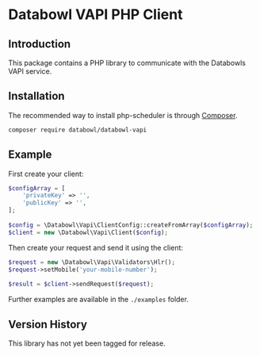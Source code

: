 # Databowl VAPI PHP Client

## Introduction

This package contains a PHP library to communicate with the Databowls VAPI service.

## Installation

The recommended way to install php-scheduler is through [Composer](http://getcomposer.org).

```bash
composer require databowl/databowl-vapi
```

## Example

First create your client:

```php
$configArray = [
    'privateKey' => '',
    'publicKey' => '',
];
 
$config = \Databowl\Vapi\ClientConfig::createFromArray($configArray);
$client = new \Databowl\Vapi\Client($config);
```

Then create your request and send it using the client:

```php
$request = new \Databowl\Vapi\Validators\Hlr();
$request->setMobile('your-mobile-number');
 
$result = $client->sendRequest($request);
```

Further examples are available in the `./examples` folder.

Version History
---------------

This library has not yet been tagged for release.